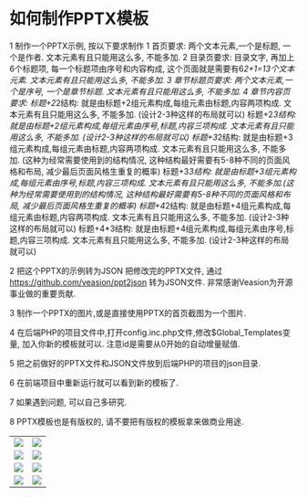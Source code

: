 # 如何制作PPTX模板
1 制作一个PPTX示例, 按以下要求制作
  1 首页要求: 两个文本元素,一个是标题, 一个是作者. 文本元素有且只能用这么多, 不能多加.
  2 目录页要求: 目录文字, 再加上6个标题项, 每一个标题项由序号和内容构成, 这个页面就是需要有6*2+1=13个文本元素. 文本元素有且只能用这么多, 不能多加.
  3 章节标题页要求: 两个文本元素,一个是序号, 一个是章节标题. 文本元素有且只能用这么多, 不能多加.
  4 章节内容页要求: 
    标题+2*2结构: 就是由标题+2组元素构成,每组元素由标题,内容两项构成. 文本元素有且只能用这么多, 不能多加. (设计2-3种这样的布局就可以)
    标题+2*3结构: 就是由标题+2组元素构成,每组元素由序号,标题,内容三项构成. 文本元素有且只能用这么多, 不能多加. (设计2-3种这样的布局就可以)
    标题+3*2结构: 就是由标题+3组元素构成,每组元素由标题,内容两项构成. 文本元素有且只能用这么多, 不能多加. (这种为经常需要使用到的结构情况, 这种结构最好需要有5-8种不同的页面风格和布局, 减少最后页面风格生重复的概率)
    标题+3*3结构: 就是由标题+3组元素构成,每组元素由序号,标题,内容三项构成. 文本元素有且只能用这么多, 不能多加.(这种为经常需要使用到的结构情况, 这种结构最好需要有5-8种不同的页面风格和布局, 减少最后页面风格生重复的概率)
    标题+4*2结构: 就是由标题+4组元素构成,每组元素由标题,内容两项构成. 文本元素有且只能用这么多, 不能多加. (设计2-3种这样的布局就可以)
    标题+4*3结构: 就是由标题+4组元素构成,每组元素由序号,标题,内容三项构成. 文本元素有且只能用这么多, 不能多加. (设计2-3种这样的布局就可以)

2 把这个PPTX的示例转为JSON
  把修改完的PPTX文件, 通过 https://github.com/veasion/ppt2json 转为JSON文件.
  非常感谢Veasion为开源事业做的重要贡献.

3 制作一个PPTX的图片,或是直接使用PPTX的首页截图为一个图片.

4 在后端PHP的项目文件中,打开config.inc.php文件,修改$Global_Templates变量, 加入你新的模板就可以. 注意id是需要从0开始的自动增量赋值.

5 把之前做好的PPTX文件和JSON文件放到后端PHP的项目的json目录.
 
6 在前端项目中重新运行就可以看到新的模板了.

7 如果遇到问题, 可以自己多研究.

8 PPTX模板也是有版权的, 请不要把有版权的模板拿来做商业用途.


<table>
    <tr>
        <td><img src="https://github.com/chatbookai/ai-to-pptx/blob/main/resources/guide/01.png"/></td>
        <td><img src="https://github.com/chatbookai/ai-to-pptx/blob/main/resources/guide/02.png"/></td>
    </tr>
    <tr>
        <td><img src="https://github.com/chatbookai/ai-to-pptx/blob/main/resources/guide/03.png"/></td>
        <td><img src="https://github.com/chatbookai/ai-to-pptx/blob/main/resources/guide/04.png"/></td>
    </tr>
    <tr>
        <td><img src="https://github.com/chatbookai/ai-to-pptx/blob/main/resources/guide/05.png"/></td>
        <td><img src="https://github.com/chatbookai/ai-to-pptx/blob/main/resources/guide/06.png"/></td>
    </tr>
    <tr>
        <td><img src="https://github.com/chatbookai/ai-to-pptx/blob/main/resources/guide/07.png"/></td>
        <td><img src="https://github.com/chatbookai/ai-to-pptx/blob/main/resources/guide/08.png"/></td>
    </tr>
</table>
